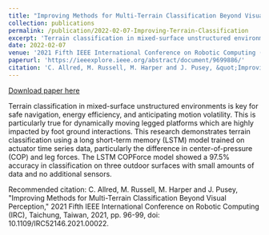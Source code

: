 ```yaml
---
title: "Improving Methods for Multi-Terrain Classification Beyond Visual Perception"
collection: publications
permalink: /publication/2022-02-07-Improving-Terrain-Classification
excerpt: 'Terrain classification in mixed-surface unstructured environments is key for safe navigation, energy efficiency, and anticipating motion volatility. This is particularly true for dynamically moving legged platforms which are highly impacted by foot ground interactions. This research demonstrates terrain classification using a long short-term memory (LSTM) model trained on actuator time series data, particularly the difference in center-of-pressure (COP) and leg forces. The LSTM COPForce model showed a 97.5% accuracy in classification on three outdoor surfaces with small amounts of data and no additional sensors.'
date: 2022-02-07
venue: '2021 Fifth IEEE International Conference on Robotic Computing (IRC)'
paperurl: 'https://ieeexplore.ieee.org/abstract/document/9699886/'
citation: 'C. Allred, M. Russell, M. Harper and J. Pusey, &quot;Improving Methods for Multi-Terrain Classification Beyond Visual Perception,&quot; 2021 Fifth IEEE International Conference on Robotic Computing (IRC), Taichung, Taiwan, 2021, pp. 96-99, doi: 10.1109/IRC52146.2021.00022.'
---
```


<a href='https://ieeexplore.ieee.org/abstract/document/9699886/'>Download paper here</a>

Terrain classification in mixed-surface unstructured environments is key for safe navigation, energy efficiency, and anticipating motion volatility. This is particularly true for dynamically moving legged platforms which are highly impacted by foot ground interactions. This research demonstrates terrain classification using a long short-term memory (LSTM) model trained on actuator time series data, particularly the difference in center-of-pressure (COP) and leg forces. The LSTM COPForce model showed a 97.5% accuracy in classification on three outdoor surfaces with small amounts of data and no additional sensors.

Recommended citation: C. Allred, M. Russell, M. Harper and J. Pusey, "Improving Methods for Multi-Terrain Classification Beyond Visual Perception," 2021 Fifth IEEE International Conference on Robotic Computing (IRC), Taichung, Taiwan, 2021, pp. 96-99, doi: 10.1109/IRC52146.2021.00022.